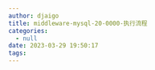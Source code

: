 ```yaml
---
author: djaigo
title: middleware-mysql-20-0000-执行流程
categories:
  - null
date: 2023-03-29 19:50:17
tags:
---
```

